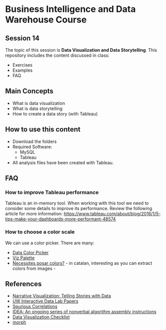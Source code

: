 # Business Intelligence and Data Warehouse Course

## Session 14

The topic of this session is **Data Visualization and Data Storytelling**. This repository includes the content discussed in class:

  - Exercises
  - Examples
  - FAQ

## Main Concepts

  - What is data visualization
  - What is data storytelling
  - How to create a data story (with Tableau)
  
## How to use this content

  - Download the folders
  - Required Software:
	  - MySQL
	  - Tableau
  - All analysis files have been created with Tableau.
  
## FAQ
 
### How to improve Tableau performance
 
Tableau is an in-memory tool. When working with this tool we need to consider some details to improve its performance. Review the following article for more information: https://www.tableau.com/about/blog/2016/1/5-tips-make-your-dashboards-more-performant-48574

### How to choose a color scale
 
We can use a color picker. There are many:

  - [Data Color Picker](https://learnui.design/tools/data-color-picker.html)
  - [Viz Palette](http://projects.susielu.com/viz-palette)
  - [Necessites posar colors?](https://www.lorem.cat/colors.html) - in catalan, interesting as you can extract colors from images -

## References

  - [Narrative Visualization: Telling Stories with Data](http://vis.stanford.edu/papers/narrative)
  - [UW Interactive Data Lab Papers](http://idl.cs.washington.edu/papers/)
  - [Spurious Correlations](http://www.tylervigen.com/spurious-correlations)
  - [IDEA: An ongoing series of nonverbal algorithm assembly instructions](https://idea-instructions.com)
  - [Data Visualization Checklist](https://datavizchecklist.stephanieevergreen.com)
  - [morph](https://morph.graphics/)
